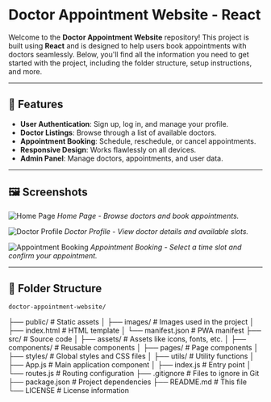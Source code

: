 # Doctor Appointment Website - React

Welcome to the **Doctor Appointment Website** repository! This project is built using **React** and is designed to help users book appointments with doctors seamlessly. Below, you'll find all the information you need to get started with the project, including the folder structure, setup instructions, and more.

---

## 🚀 **Features**
- **User Authentication**: Sign up, log in, and manage your profile.
- **Doctor Listings**: Browse through a list of available doctors.
- **Appointment Booking**: Schedule, reschedule, or cancel appointments.
- **Responsive Design**: Works flawlessly on all devices.
- **Admin Panel**: Manage doctors, appointments, and user data.

---

## 🖼️ **Screenshots**

![Home Page](https://github.com/medhatjachour/doctorApp/blob/main/sample/img1.png?raw=true)
*Home Page - Browse doctors and book appointments.*

![Doctor Profile](https://github.com/medhatjachour/doctorApp/blob/main/sample/img2.png?raw=true)
*Doctor Profile - View doctor details and available slots.*

![Appointment Booking](https://github.com/medhatjachour/doctorApp/blob/main/sample/img3.png?raw=true)
*Appointment Booking - Select a time slot and confirm your appointment.*

---

## 📂 **Folder Structure**
    doctor-appointment-website/
├── public/                  # Static assets
│   ├── images/              # Images used in the project
│   ├── index.html           # HTML template
│   └── manifest.json        # PWA manifest
├── src/                     # Source code
│   ├── assets/              # Assets like icons, fonts, etc.
│   ├── components/          # Reusable components
│   ├── pages/               # Page components
│   ├── styles/              # Global styles and CSS files
│   ├── utils/               # Utility functions
│   ├── App.js               # Main application component
│   ├── index.js             # Entry point
│   └── routes.js            # Routing configuration
├── .gitignore               # Files to ignore in Git
├── package.json             # Project dependencies
├── README.md                # This file
└── LICENSE                  # License information